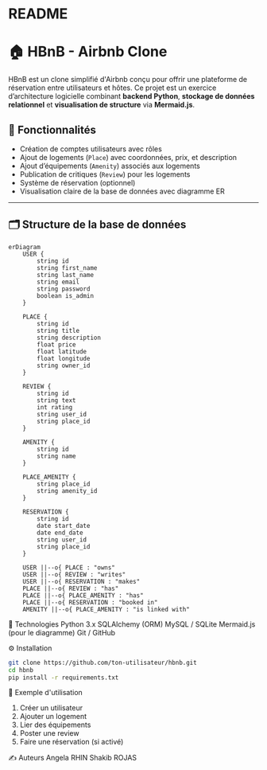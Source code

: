 # README
# 🏠 HBnB - Airbnb Clone

HBnB est un clone simplifié d'Airbnb conçu pour offrir une plateforme de réservation entre utilisateurs et hôtes. Ce projet est un exercice d’architecture logicielle combinant **backend Python**, **stockage de données relationnel** et **visualisation de structure** via **Mermaid.js**.

## 🚀 Fonctionnalités

- Création de comptes utilisateurs avec rôles
- Ajout de logements (`Place`) avec coordonnées, prix, et description
- Ajout d’équipements (`Amenity`) associés aux logements
- Publication de critiques (`Review`) pour les logements
- Système de réservation (optionnel)
- Visualisation claire de la base de données avec diagramme ER

---

## 🗂️ Structure de la base de données

```mermaid
erDiagram
    USER {
        string id
        string first_name
        string last_name
        string email
        string password
        boolean is_admin
    }

    PLACE {
        string id
        string title
        string description
        float price
        float latitude
        float longitude
        string owner_id
    }

    REVIEW {
        string id
        string text
        int rating
        string user_id
        string place_id
    }

    AMENITY {
        string id
        string name
    }

    PLACE_AMENITY {
        string place_id
        string amenity_id
    }

    RESERVATION {
        string id
        date start_date
        date end_date
        string user_id
        string place_id
    }

    USER ||--o{ PLACE : "owns"
    USER ||--o{ REVIEW : "writes"
    USER ||--o{ RESERVATION : "makes"
    PLACE ||--o{ REVIEW : "has"
    PLACE ||--o{ PLACE_AMENITY : "has"
    PLACE ||--o{ RESERVATION : "booked in"
    AMENITY ||--o{ PLACE_AMENITY : "is linked with"
````

🧰 Technologies
Python 3.x
SQLAlchemy (ORM)
MySQL / SQLite
Mermaid.js (pour le diagramme)
Git / GitHub

⚙️ Installation
```bash
git clone https://github.com/ton-utilisateur/hbnb.git
cd hbnb
pip install -r requirements.txt
````

📸 Exemple d'utilisation

1. Créer un utilisateur
2. Ajouter un logement
3. Lier des équipements
4. Poster une review
5. Faire une réservation (si activé)

✍️ Auteurs
Angela RHIN
Shakib ROJAS